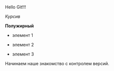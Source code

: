 Hello Git!!!

*Курсив*

**Полужирный**

* элемент 1

* элемент 2

* элемент 3

Начинаем наше знакомство с контролем версий.